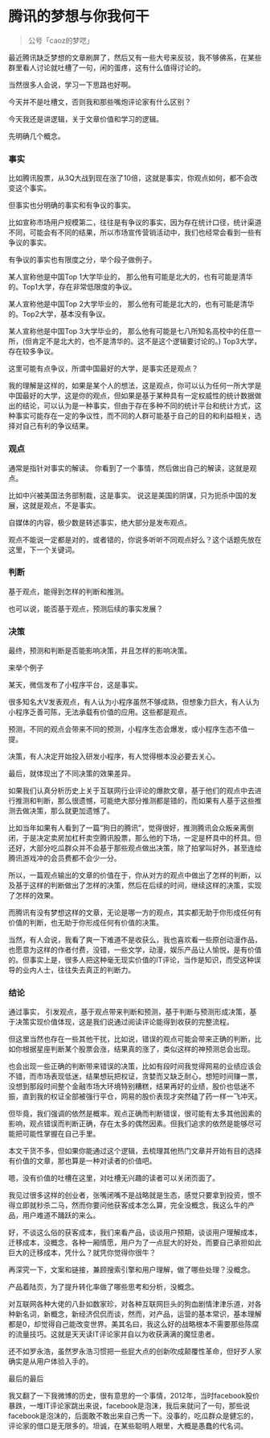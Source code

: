 # 腾讯的梦想与你我何干
> 公号「caoz的梦呓」

最近腾讯缺乏梦想的文章刷屏了，然后又有一些大号来反驳，我不够佛系，在某些群里看人讨论就吐槽了一句，闲的蛋疼，这有什么值得讨论的。

当然很多人会说，学习一下思路也好啊。

今天并不是吐槽文，否则我和那些嘴炮评论家有什么区别？

今天我还是讲逻辑，关于文章价值和学习的逻辑。

先明确几个概念。

### 事实
比如腾讯股票，从3Q大战到现在涨了10倍，这就是事实，你观点如何，都不会改变这个事实。

但事实也分明确的事实和有争议的事实。

比如宣称市场用户规模第二，往往是有争议的事实，因为存在统计口径，统计渠道不同，可能会有不同的结果，所以市场宣传营销活动中，我们也经常会看到一些有争议的事实。

有争议的事实也有限度之分，举个段子做例子。

某人宣称他是中国Top 1大学毕业的，
那么他有可能是北大的，也有可能是清华的。Top1大学，存在非常低限度的争议。

某人宣称他是中国Top 2大学毕业的，
那么他有可能是北大的，也有可能是清华的。Top2大学，基本没有争议。

某人宣称他是中国Top 3大学毕业的，
那么他有可能是七八所知名高校中的任意一所，(但肯定不是北大的，也不是清华的。这不是这个逻辑要讨论的。) Top3大学，存在较多争议。

这里可能有点争议，所谓中国最好的大学，是事实还是观点？

我的理解是这样的，如果是某个人的想法，这是观点，你可以认为任何一所大学是中国最好的大学，这是你的观点，但如果是基于某种具有一定权威性的统计数据做出的结论，可以认为是一种事实，但由于存在多种不同的统计平台和统计方式，这种事实可能存在一定的争议性，而不同的人群可能基于自己的目的和利益相关，选择对自己有利的争议结果。

### 观点
通常是指针对事实的解读。
你看到了一个事情，然后做出自己的解读，这就是观点。

比如中兴被美国法务部制裁，这是事实。
说这是美国的阴谋，只为扼杀中国的发展，这就是观点，不是事实。

自媒体的内容，极少数是转述事实，绝大部分是发布观点。

观点不能说一定都是对的，或者错的，你说多听听不同观点好么？这个话题先放在这里，下一个关键词。

### 判断

基于观点，能得到怎样的判断和推测。

也可以说，能否基于观点，预测后续的事实发展？

### 决策
最终，预测和判断是否能影响决策，并且怎样的影响决策。

来举个例子

某天，微信发布了小程序平台，这是事实。

很多知名大V发表观点，有人认为小程序虽然不够成熟，但想象力巨大，有人认为小程序乏善可陈，无法承载有价值的应用。这些都是观点。

预测，不同的观点会带来不同的预测，小程序生态会爆发，或小程序生态不值一提。

决策，有人决定开始投入研发小程序，有人觉得根本没必要去关心。

最后，就体现出了不同决策的效果差异。

如果我们认真分析历史上关于互联网行业评论的爆款文章，基于他们的观点中去进行推测和判断，那么很遗憾，可能绝大部分推测都是错的，而如果有人基于这些推测去做决策，那么就更加遗憾了。

比如当年如果有人看到了一篇“狗日的腾讯”，觉得很好，推测腾讯会众叛亲离倒闭，于是决定卖房加杠杆卖空腾讯股票，那么他的下场，一定是杯具中的杯具。但还好，大部分吃瓜群众并不会基于那些观点做出决策，除了拍掌叫好外，甚至连给腾讯游戏冲的会员费都不会少一分。

所以，一篇观点输出的文章的价值在于，你从对方的观点中做出了怎样的判断，以及基于这样的判断做出了怎样的决策，然后在后续的时间，继续这样的决策，实现了怎样的效果。

而腾讯有没有梦想这样的文章，无论是哪一方的观点，其实都无助于你形成任何有价值的判断，也无助于你形成任何有价值的决策。

当然，有人会说，我看了爽一下难道不是收获么，我也喜欢看一些原创动漫作品，也愿意为这样的作者付费，没错，一些文学，动漫，娱乐产品让人愉悦，是有价值的。但事实上是，很多人把这种毫无现实价值的IT评论，当作是知识，而受这种误导的业内人士，往往失去真正的判断力。

### 结论

通过事实， 引发观点，基于观点带来判断和预测，基于判断与预测形成决策，基于决策实现价值体现，这是我们说通过阅读评论能得到收获的完整流程。

但这里当然也存在一些其他干扰，比如说，错误的观点可能会带来正确的判断，比如你根据星座判断某个股票会涨，结果真的涨了，类似这样的神预测总会出现。

 也会出现一些正确的判断带来错误的决策，比如有段时间我觉得网易的业绩应该会不错，而市场表现低迷，结果想玩把权证，贪婪而又缺乏耐心，想短时间赚一票，没想到那段时间整个金融市场大环境特别糟糕，结果再好的业绩，股价也低迷不振，直到我的权证全部被强行平仓，网易的股价表现才突然磕了药一样一飞冲天。

但毕竟，我们强调的依然是概率。观点正确而判断错误，很可能有太多其他因素的影响，观点错误而判断正确，存在太多的偶然因素。但我们追求的依然是能够尽可能把可能性掌握在自己手里。

本文干货不多，但如果你能通过这个逻辑，去梳理其他热门文章并开始有目的选择有价值的文章，那也算是一种对读者的价值吧。


嗯，没有价值的吐槽在这里，对吐槽无兴趣的读者可以关闭页面了。

我见过很多这样的创业者，张嘴闭嘴不是战略就是生态，感觉只要拿到投资，恨不得立即就秒杀二马，然而你要问他获客成本怎么算，完全没概念，我这么牛的产品，用户难道不踊跃的来么。

好，不谈这么俗的获客成本，我们来看产品，谈谈用户预期，谈谈用户理解成本，迁移成本，没概念，各种一厢情愿，用户为了一点屁大的好处，而要自己承担如此巨大的迁移成本，凭什么？就凭你觉得你很牛？

再深究一下，文案和链接，兼顾搜索引擎和用户理解，做了哪些处理？没概念。

产品着陆页，为了提升转化率做了哪些思考和分析，没概念。

对互联网各种大佬的八卦如数家珍，对各种互联网巨头的狗血剧情津津乐道，对各种新名词，新概念，新经济侃侃而谈，然而，对产品，运营的基本常识，基本理解都是0，却觉得自己能改变世界。美其名曰，我这么好的战略根本不需要那些陈腐的流量技巧。这就是天天读IT评论家并自以为收获满满的魔怔患者。

还不如罗永浩，虽然罗永浩习惯把一些屁大点的创新吹成颠覆性革命，但好歹人家确实是从用户体验入手的。

最后的最后

我又翻了一下我微博的历史，很有意思的一个事情，2012年，当时facebook股价暴跌，一堆IT评论家跳出来说，facebook是泡沫，我后来就问了一句，那些说facebook是泡沫的，后面敢不敢出来自己秀一下。没事的，吃瓜群众是健忘的，评论家的借口是无限多的。坦诚，在某些聪明人眼里，大概是愚蠢的代名词。